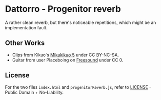 Dattorro - Progenitor reverb
=====

A rather clean reverb, but there's noticeable repetitions, which might be an implementation fault. 

## Other Works

* Clips from Kikuo's [Mikukikuo 5](https://kikuo.bandcamp.com/album/kikuo-miku-5) under CC BY-NC-SA.
* Guitar from user Placeboing on [Freesound](https://freesound.org/people/placeboing/sounds/338387/) under CC 0.

## License
For the two files `index.html` and `progenitorReverb.js`, refer to [LICENSE](LICENSE) - Public Domain + No-Liability.
